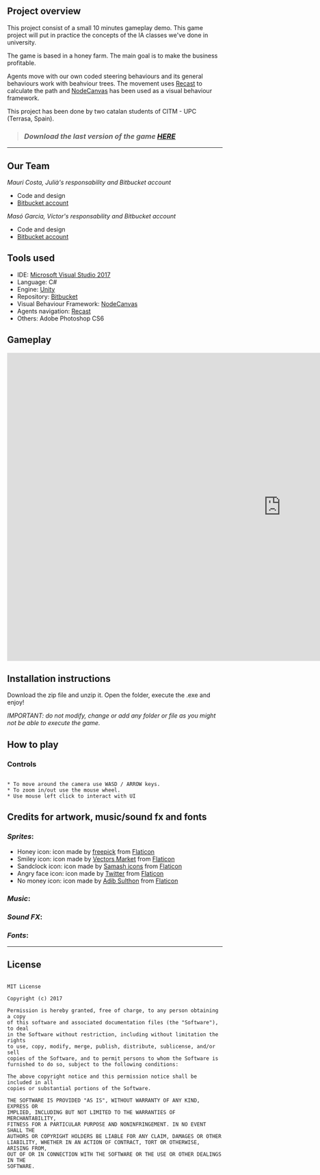 
## **Project overview** 

This project consist of a small 10 minutes gameplay demo. This game project will put in practice the concepts of the IA classes we've done in university. 

The game is based in a honey farm. The main goal is to make the business profitable.

Agents move with our own coded steering behaviours and its general behaviours work with beahviour trees. The movement uses [Recast](https://assetstore.unity.com/packages/tools/ai/recastunity-recast-for-unity-7041) to calculate the path and [NodeCanvas](http://nodecanvas.paradoxnotion.com/) has been used as a visual behaviour framework.

This project has been done by two catalan students of CITM - UPC (Terrasa, Spain).

> ### *Download the last version of the game [HERE](https://github.com/nintervik/Temple-Escape/releases/tag/v1.0)*

***

## **Our Team**

_Mauri Costa, Julià's responsability and Bitbucket account_

* Code and design
* [Bitbucket account](https://bitbucket.org/juliamauri/)

_Masó Garcia, Víctor's responsability and Bitbucket account_

* Code and design
* [Bitbucket account](https://bitbucket.org/nintervik/)


## **Tools used**
* IDE: [Microsoft Visual Studio 2017](https://visualstudio.microsoft.com/vs/)
* Language: C#
* Engine: [Unity](https://unity3d.com/) 
* Repository: [Bitbucket](https://bitbucket.org/product)
* Visual Behaviour Framework: [NodeCanvas](http://nodecanvas.paradoxnotion.com/)
* Agents navigation: [Recast](https://assetstore.unity.com/packages/tools/ai/recastunity-recast-for-unity-7041)
* Others: Adobe Photoshop CS6


## **Gameplay**

<iframe width="1280" height="720" src="https://www.youtube.com/embed/isoApESpyFE" frameborder="0" gesture="media" allow="encrypted-media" allowfullscreen></iframe>


## **Installation instructions**

Download the zip file and unzip it. Open the folder, execute the .exe and enjoy!

_IMPORTANT: do not modify, change or add any folder or file as you might not be able to execute the game._


## **How to play**



### Controls
~~~~~~~~~~~~~~~

* To move around the camera use WASD / ARROW keys.
* To zoom in/out use the mouse wheel.
* Use mouse left click to interact with UI

~~~~~~~~~~~~~~~


## **Credits for artwork, music/sound fx and fonts**

### *Sprites*:
* Honey icon: icon made by [freepick](https://www.flaticon.com/authors/freepik) from [Flaticon](https://www.flaticon.com) 
* Smiley icon: icon made by [Vectors Market](https://www.flaticon.com/authors/vectors-market) from [Flaticon](https://www.flaticon.com)
* Sandclock icon: icon made by [Samash icons](https://www.flaticon.com/authors/smashicons) from [Flaticon](https://www.flaticon.com)
* Angry face icon: icon made by [Twitter](https://www.flaticon.com/authors/twitter) from [Flaticon](https://www.flaticon.com)
* No money icon: icon made by [Adib Sulthon](https://www.flaticon.com/authors/adib-sulthon) from [Flaticon](https://www.flaticon.com)

### *Music*:



### *Sound FX*:


	
### *Fonts*:


***

## **License**

~~~~~~~~~~~~~~~

MIT License

Copyright (c) 2017 

Permission is hereby granted, free of charge, to any person obtaining a copy
of this software and associated documentation files (the "Software"), to deal
in the Software without restriction, including without limitation the rights
to use, copy, modify, merge, publish, distribute, sublicense, and/or sell
copies of the Software, and to permit persons to whom the Software is
furnished to do so, subject to the following conditions:

The above copyright notice and this permission notice shall be included in all
copies or substantial portions of the Software.

THE SOFTWARE IS PROVIDED "AS IS", WITHOUT WARRANTY OF ANY KIND, EXPRESS OR
IMPLIED, INCLUDING BUT NOT LIMITED TO THE WARRANTIES OF MERCHANTABILITY,
FITNESS FOR A PARTICULAR PURPOSE AND NONINFRINGEMENT. IN NO EVENT SHALL THE
AUTHORS OR COPYRIGHT HOLDERS BE LIABLE FOR ANY CLAIM, DAMAGES OR OTHER
LIABILITY, WHETHER IN AN ACTION OF CONTRACT, TORT OR OTHERWISE, ARISING FROM,
OUT OF OR IN CONNECTION WITH THE SOFTWARE OR THE USE OR OTHER DEALINGS IN THE
SOFTWARE.

~~~~~~~~~~~~~~~

